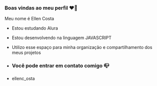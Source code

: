 ### Boas vindas ao meu perfil ❤️‍🔥


Meu nome é Ellen Costa

- Estou estudando Alura
- Estou desenvolvendo na linguagem JAVASCRIPT
- Utilizo esse espaço para minha organização e compartilhamento dos meus projetos

- ### Você pode entrar em contato comigo 📪
- ellenc_osta
